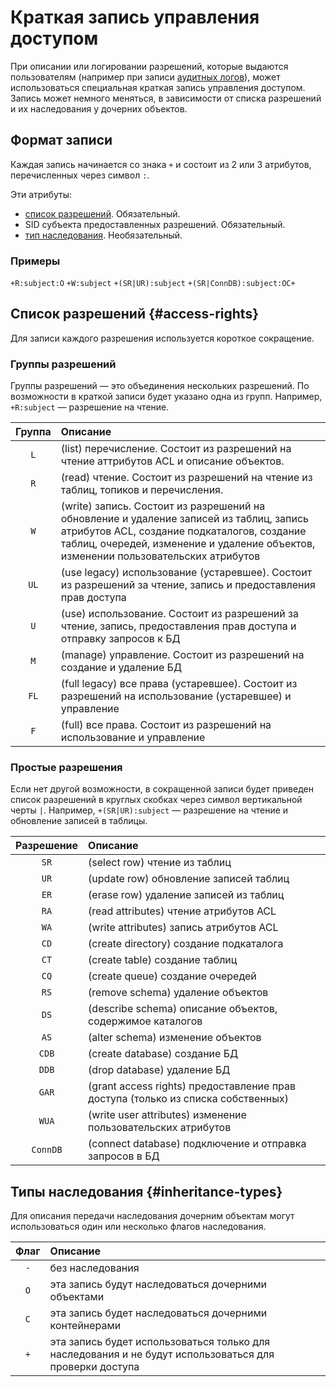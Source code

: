 # Краткая запись управления доступом

При описании или логировании разрешений, которые выдаются пользователям (например при записи [аудитных логов](./audit-log.md)), может использоваться специальная краткая запись управления доступом. Запись может немного меняться, в зависимости от списка разрешений и их наследования у дочерних объектов.

## Формат записи

Каждая запись начинается со знака `+` и состоит из 2 или 3 атрибутов, перечисленных через символ `:`.

Эти атрибуты:

- [список разрешений](#access-rights). Обязательный.
- SID субъекта предоставленных разрешений. Обязательный.
- [тип наследования](#inheritance-types). Необязательный.

### Примеры

`+R:subject:O`
`+W:subject`
`+(SR|UR):subject`
`+(SR|ConnDB):subject:OC+`

## Список разрешений {#access-rights}

Для записи каждого разрешения используется короткое сокращение.

### Группы разрешений

Группы разрешений — это объединения нескольких разрешений. По возможности в краткой записи будет указано одна из групп.
Например, `+R:subject` — разрешение на чтение.

| Группа | Описание |
|:----:|:----|
| `L` | (list) перечисление. Состоит из разрешений на чтение аттрибутов ACL и описание объектов. |
| `R` | (read) чтение. Состоит из разрешений на чтение из таблиц, топиков и перечисления. |
| `W` | (write) запись. Состоит из разрешений на обновление и удаление записей из таблиц, запись атрибутов ACL, создание подкаталогов, создание таблиц, очередей, изменение и удаление объектов, изменении пользовательских атрибутов |
| `UL` | (use legacy) использование (устаревшее). Состоит из разрешений за чтение, запись и предоставления прав доступа |
| `U` | (use) использование. Состоит из разрешений за чтение, запись, предоставления прав доступа и отправку запросов к БД |
| `M` | (manage) управление. Состоит из разрешений на создание и удаление БД |
| `FL` | (full legacy) все права (устаревшее). Состоит из разрешений на использование (устаревшее) и управление |
| `F` | (full) все права. Состоит из разрешений на использование и управление |

### Простые разрешения

Если нет другой возможности, в сокращенной записи будет приведен список разрешений в круглых скобках через символ вертикальной черты `|`.
Например, `+(SR|UR):subject` — разрешение на чтение и обновление записей в таблицы.

| Разрешение | Описание |
|:----:|:----|
| `SR` | (select row) чтение из таблиц |
| `UR` | (update row) обновление записей таблиц |
| `ER` | (erase row) удаление записей из таблиц |
| `RA` | (read attributes) чтение атрибутов ACL |
| `WA` | (write attributes) запись атрибутов ACL |
| `CD` | (create directory) создание подкаталога |
| `CT` | (create table) создание таблиц |
| `CQ` | (create queue) создание очередей |
| `RS` | (remove schema) удаление объектов |
| `DS` | (describe schema) описание объектов, содержимое каталогов |
| `AS` | (alter schema) изменение объектов |
| `CDB` | (create database) создание БД |
| `DDB` | (drop database) удаление БД |
| `GAR` | (grant access rights) предоставление прав доступа (только из списка собственных) |
| `WUA` | (write user attributes) изменение пользовательских атрибутов |
| `ConnDB` | (connect database) подключение и отправка запросов в БД |

## Типы наследования {#inheritance-types}

Для описания передачи наследования дочерним объектам могут использоваться один или несколько флагов наследования.

| Флаг | Описание |
|:----:|:----|
| `-` | без наследования |
| `O` | эта запись будут наследоваться дочерними объектами |
| `C` | эта запись будет наследоваться дочерними контейнерами |
| `+` | эта запись будет использоваться только для наследования и не будут использоваться для проверки доступа |
